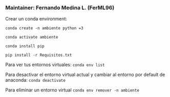 ### Maintainer: Fernando Medina L. (FerML96)

Crear un conda environment: 

`conda create -n ambiente python =3`

`conda activate ambiente`

`conda install pip`

`pip install -r Requisitos.txt`

Para ver tus entornos virtuales:
`conda env list`

Para desactivar el entorno virtual actual y cambiar al entorno por default de anaconda: 
`conda deactivate`

Para eliminar un entorno virtual
`conda env remover -n ambiente`




